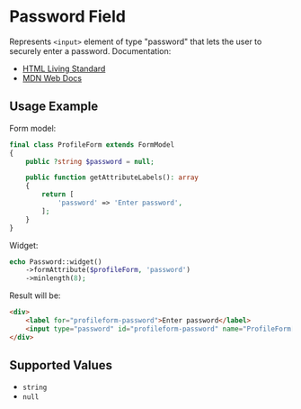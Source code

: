 # Password Field

Represents `<input>` element of type "password" that lets the user to securely enter a password. Documentation:

- [HTML Living Standard](https://html.spec.whatwg.org/multipage/input.html#password-state-(type=password))
- [MDN Web Docs](https://developer.mozilla.org/docs/Web/HTML/Element/input/password)

## Usage Example

Form model:

```php
final class ProfileForm extends FormModel
{
    public ?string $password = null;

    public function getAttributeLabels(): array
    {
        return [
            'password' => 'Enter password',
        ];
    }
}
```

Widget:

```php
echo Password::widget()
    ->formAttribute($profileForm, 'password')
    ->minlength(8);
```

Result will be:

```html
<div>
    <label for="profileform-password">Enter password</label>
    <input type="password" id="profileform-password" name="ProfileForm[password]" minlength="8">
</div>
```

## Supported Values

- `string`
- `null`
